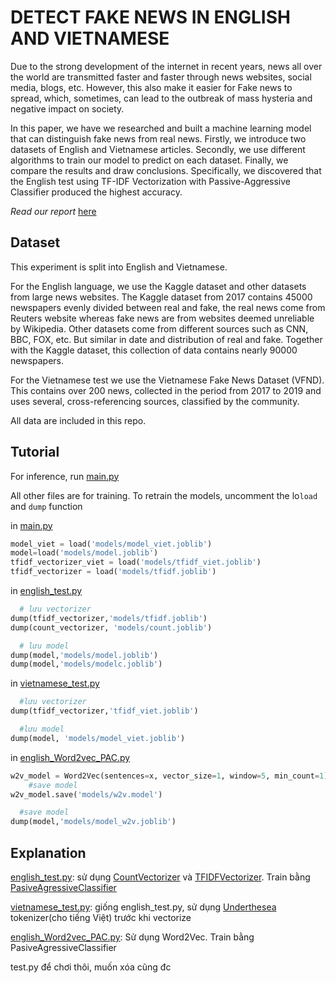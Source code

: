 # DETECT FAKE NEWS IN ENGLISH AND VIETNAMESE

Due to the strong development of the internet in recent years, news all over the world are transmitted faster and faster through news websites, social media, blogs, etc. However, this also make it easier for Fake news to spread, which, sometimes, can lead to the outbreak of mass hysteria and negative impact on society. 

In this paper, we have we researched and built a machine learning model that can distinguish fake news from real news. Firstly, we introduce two datasets of English and Vietnamese articles. Secondly, we use different algorithms to train our model to predict on each dataset. Finally, we compare the results and draw conclusions. Specifically, we discovered that the English test using TF-IDF Vectorization with Passive-Aggressive Classifier produced the highest accuracy.

_Read our report_ [here](Fake%20news%20detection.pdf)

## Dataset
This experiment is split into English and Vietnamese. 

For the English language, we use the Kaggle dataset and other datasets from large news websites. The Kaggle dataset from 2017 contains 45000 newspapers evenly divided between real and fake, the real news come from Reuters website whereas fake news are from websites deemed unreliable by Wikipedia. Other datasets come from different sources such as CNN, BBC, FOX, etc. But similar in date and distribution of real and fake. Together with the Kaggle dataset, this collection of data contains nearly 90000 newspapers.

For the Vietnamese test we use the Vietnamese Fake News Dataset (VFND). This contains over 200 news, collected in the period from 2017 to 2019 and uses several, cross-referencing sources, classified by the community.

All data are included in this repo.

## Tutorial

For inference, run [main.py](main.py)

All other files are for training. To retrain the models, uncomment the lo```load``` and ```dump``` function

in [main.py](main.py)
```python
model_viet = load('models/model_viet.joblib')
model=load('models/model.joblib')
tfidf_vectorizer_viet = load('models/tfidf_viet.joblib')
tfidf_vectorizer = load('models/tfidf.joblib')
```

in [english_test.py](english_test.py)
```python
  # lưu vectorizer
dump(tfidf_vectorizer,'models/tfidf.joblib')
dump(count_vectorizer, 'models/count.joblib')

  # lưu model
dump(model,'models/model.joblib')
dump(model,'models/modelc.joblib')
```

in [vietnamese_test.py](vietnamese_test.py)
```python
  #lưu vectorizer
dump(tfidf_vectorizer,'tfidf_viet.joblib')

  #lưu model
dump(model, 'models/model_viet.joblib')
```

in [english_Word2vec_PAC.py](english_Word2vec_PAC.py)
```python
w2v_model = Word2Vec(sentences=x, vector_size=1, window=5, min_count=1)
    #save model
w2v_model.save('models/w2v.model')

  #save model
dump(model,'models/model_w2v.joblib')
```

## Explanation

[english_test.py](english_test.py): sử dụng [CountVectorizer](https://scikit-learn.org/stable/modules/generated/sklearn.feature_extraction.text.CountVectorizer.html) và [TFIDFVectorizer](https://scikit-learn.org/stable/modules/generated/sklearn.feature_extraction.text.TfidfVectorizer.html). Train bằng [PasiveAgressiveClassifier](https://scikit-learn.org/stable/modules/generated/sklearn.linear_model.PassiveAggressiveClassifier.html)

[vietnamese_test.py](vietnamese_test.py): giống english_test.py, sử dụng [Underthesea](https://underthesea.readthedocs.io/en/latest/readme.html) tokenizer(cho tiếng Việt) trước khi vectorize

[english_Word2vec_PAC.py](english_Word2vec_PAC.ipynb): Sử dụng Word2Vec. Train bằng PasiveAgressiveClassifier

test.py để chơi thôi, muốn xóa cũng đc
